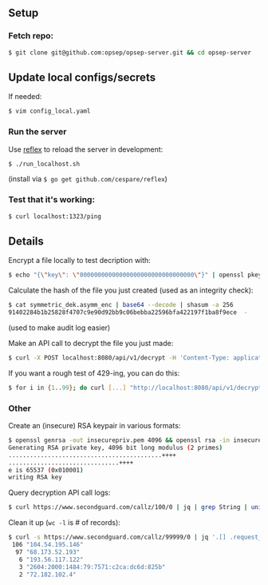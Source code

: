 
## Setup

### Fetch repo:
```bash
$ git clone git@github.com:opsep/opsep-server.git && cd opsep-server
```

## Update local configs/secrets
If needed:
```bash
$ vim config_local.yaml
```

### Run the server
Use [reflex](https://github.com/cespare/reflex) to reload the server in development:
```bash
$ ./run_localhost.sh
```
(install via `$ go get github.com/cespare/reflex`)

### Test that it's working:
```bash
$ curl localhost:1323/ping
```

## Details


Encrypt a file locally to test decription with:
```bash
$ echo "{\"key\": \"00000000000000000000000000000000\"}" | openssl pkeyutl -encrypt -pubin -inkey insecurepub.crt -pkeyopt rsa_padding_mode:oaep -pkeyopt rsa_oaep_md:sha256 -pkeyopt rsa_mgf1_md:sha256 | base64 > symmetric_dek.asymm_enc
```

Calculate the hash of the file you just created (used as an integrity check):
```bash
$ cat symmetric_dek.asymm_enc | base64 --decode | shasum -a 256 
91402284b1b25828f4707c9e90d92bb9c06bebba22596bfa422197f1ba8f9ece  -
```
(used to make audit log easier)

Make an API call to decrypt the file you just made:
```bash
$ curl -X POST localhost:8080/api/v1/decrypt -H 'Content-Type: application/json' -d '{"asymmetric_ciphertext_b64":"'$(cat symmetric_dek.asymm_enc)'"}'
```


If you want a rough test of 429-ing, you can do this:
```bash
$ for i in {1..99}; do curl [...] "http://localhost:8080/api/v1/decrypt" ; done
```

### Other
Create an (insecure) RSA keypair in various formats:
```bash
$ openssl genrsa -out insecurepriv.pem 4096 && openssl rsa -in insecurepriv.pem -pubout -out insecurepub.crt && openssl pkcs8 -topk8 -nocrypt -inform PEM -outform DER -in insecurepriv.pem -out insecurepriv.formatted
Generating RSA private key, 4096 bit long modulus (2 primes)
...........................................++++
...............................++++
e is 65537 (0x010001)
writing RSA key
```

Query decryption API call logs:
```bash
$ curl https://www.secondguard.com/callz/100/0 | jq | grep String | uniq
```

Clean it up (`wc -l` is # of records):
```bash
$ curl -s https://www.secondguard.com/callz/99999/0 | jq '.[] .request_ip_address.String' | sort | uniq -c | sort -r | tee /dev/tty | wc -l
 106 "104.54.195.146"
  97 "68.173.52.193"
   6 "193.56.117.122"
   3 "2604:2000:1484:79:7571:c2ca:dc6d:825b"
   2 "72.182.102.4"
```
